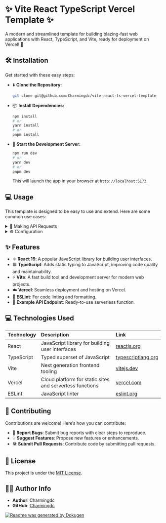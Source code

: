 # ✨ Vite React TypeScript Vercel Template ✨

A modern and streamlined template for building blazing-fast web applications with React, TypeScript, and Vite, ready for deployment on Vercel! 🚀

## 🛠️ Installation

Get started with these easy steps:

- ⬇️ **Clone the Repository:**

  ```bash
  git clone git@github.com:Charmingdc/vite-react-ts-vercel-template
  ```

- 📦 **Install Dependencies:**

  ```bash
  npm install
  # or
  yarn install
  # or
  pnpm install
  ```

- 🚀 **Start the Development Server:**

  ```bash
  npm run dev
  # or
  yarn dev
  # or
  pnpm dev
  ```

  This will launch the app in your browser at `http://localhost:5173`.

## 💻 Usage

This template is designed to be easy to use and extend. Here are some common use cases:

<details>
<summary>📡 Making API Requests</summary>

The template includes a pre-configured `/api` endpoint that you can use to create serverless functions.

**Example:**

```typescript
// src/App.tsx
import { useState, useEffect } from "react";

function App() {
  const [message, setMessage] = useState("");

  useEffect(() => {
    fetch("/api/handler")
      .then((res) => res.json())
      .then((data) => setMessage(data.message));
  }, []);

  return (
    <div>
      <p>{message}</p>
    </div>
  );
}

export default App;
```

```typescript
// api/handler.ts
import { VercelRequest, VercelResponse } from "@vercel/node";

const handler = (req: VercelRequest, res: VercelResponse) => {
  res.status(200).json({ message: "Hello from Vercel!" });
};

export default handler;
```

</details>

<details>
<summary>⚙️ Configuration</summary>

The `vite.config.ts` file contains the Vite configuration. You can customize this file to suit your needs.

```typescript
// vite.config.ts
import { defineConfig } from 'vite';
import react from '@vitejs/plugin-react';

export default defineConfig({
  plugins: [react()],
  server: {
    proxy: {
      '/api': {
        target: 'http://localhost:3000',
        changeOrigin: true,
        rewrite: (path) => path.replace(/^\/api/, '/api'),
      },
    },
  },
});
```

</details>

## ✨ Features

- ⚛️ **React 19**: A popular JavaScript library for building user interfaces.
- 🟦 **TypeScript**: Adds static typing to JavaScript, improving code quality and maintainability.
- ⚡ **Vite**: A fast build tool and development server for modern web projects.
- ☁️ **Vercel**: Seamless deployment and hosting on Vercel.
- 📏 **ESLint**: For code linting and formatting.
- 🧪 **Example API Endpoint**: Ready-to-use serverless function.

## 💻 Technologies Used

| Technology   | Description                                   | Link                                  |
| :----------- | :-------------------------------------------- | :------------------------------------ |
| React        | JavaScript library for building user interfaces | [reactjs.org](https://reactjs.org/)   |
| TypeScript   | Typed superset of JavaScript                  | [typescriptlang.org](https://www.typescriptlang.org/) |
| Vite         | Next generation frontend tooling              | [vitejs.dev](https://vitejs.dev/)     |
| Vercel       | Cloud platform for static sites and serverless functions | [vercel.com](https://vercel.com/) |
| ESLint       | JavaScript linter                             | [eslint.org](https://eslint.org/)     |

## 🤝 Contributing

Contributions are welcome! Here’s how you can contribute:

- 🐛 **Report Bugs**: Submit bug reports with clear steps to reproduce.
- 💡 **Suggest Features**: Propose new features or enhancements.
- 🛠️ **Submit Pull Requests**: Contribute code by submitting pull requests.

## 📜 License

This project is under the [MIT License](LICENSE).

## 🧑‍💻 Author Info

- **Author**: Charmingdc
- **GitHub**: [Charmingdc](https://github.com/Charmingdc)

[![Readme was generated by Dokugen](https://img.shields.io/badge/Built%20with-Dokugen-brightgreen)](https://github.com/samueltuoyo15/Dokugen)
